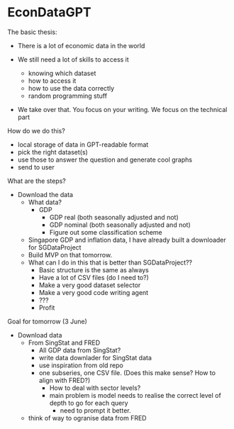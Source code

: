 # EconDataGPT

The basic thesis:

- There is a lot of economic data in the world
- We still need a lot of skills to access it
  - knowing which dataset
  - how to access it
  - how to use the data correctly
  - random programming stuff

- We take over that. You focus on your writing. We focus on the technical part

How do we do this?

- local storage of data in GPT-readable format
- pick the right dataset(s)
- use those to answer the question and generate cool graphs
- send to user

What are the steps?

- Download the data
  - What data?
    - GDP
      - GDP real (both seasonally adjusted and not)
      - GDP nominal (both seasonally adjusted and not)
      - Figure out some classification scheme
  - Singapore GDP and inflation data, I have already built a downloader for SGDataProject
  - Build MVP on that tomorrow.
  - What can I do in this that is better than SGDataProject??
    - Basic structure is the same as always
    - Have a lot of CSV files (do I need to?)
    - Make a very good dataset selector
    - Make a very good code writing agent
    - ???
    - Profit

Goal for tomorrow (3 June)

- Download data
  - From SingStat and FRED
    - All GDP data from SingStat?
    - write data downlader for SingStat data
    - use inspiration from old repo
    - one subseries, one CSV file. (Does this make sense? How to align with FRED?)
      - How to deal with sector levels?
      - main problem is model needs to realise the correct level of depth to go for each query
        - need to prompt it better.
  - think of way to ogranise data from FRED
